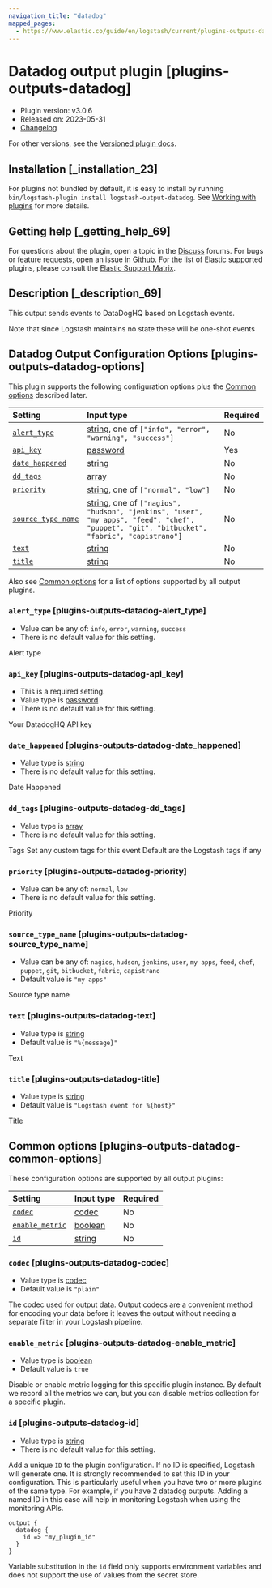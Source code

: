```yaml
---
navigation_title: "datadog"
mapped_pages:
  - https://www.elastic.co/guide/en/logstash/current/plugins-outputs-datadog.html
---
```


# Datadog output plugin [plugins-outputs-datadog]

* Plugin version: v3.0.6
* Released on: 2023-05-31
* [Changelog](https://github.com/logstash-plugins/logstash-output-datadog/blob/v3.0.6/CHANGELOG.md)

For other versions, see the [Versioned plugin docs](https://www.elastic.co/guide/en/logstash-versioned-plugins/current/output-datadog-index.html).

## Installation [_installation_23]

For plugins not bundled by default, it is easy to install by running `bin/logstash-plugin install logstash-output-datadog`. See [Working with plugins](https://www.elastic.co/guide/en/logstash/8.18/working-with-plugins.html) for more details.

## Getting help [_getting_help_69]

For questions about the plugin, open a topic in the [Discuss](http://discuss.elastic.co) forums. For bugs or feature requests, open an issue in [Github](https://github.com/logstash-plugins/logstash-output-datadog). For the list of Elastic supported plugins, please consult the [Elastic Support Matrix](https://www.elastic.co/support/matrix#logstash_plugins).

## Description [_description_69]

This output sends events to DataDogHQ based on Logstash events.

Note that since Logstash maintains no state these will be one-shot events

## Datadog Output Configuration Options [plugins-outputs-datadog-options]

This plugin supports the following configuration options plus the [Common options](plugins-outputs-datadog.md#plugins-outputs-datadog-common-options) described later.

| Setting | Input type | Required |
| :- | :- | :- |
| [`alert_type`](plugins-outputs-datadog.md#plugins-outputs-datadog-alert_type) | [string](value-types.md#string), one of `["info", "error", "warning", "success"]` | No |
| [`api_key`](plugins-outputs-datadog.md#plugins-outputs-datadog-api_key) | [password](value-types.md#password) | Yes |
| [`date_happened`](plugins-outputs-datadog.md#plugins-outputs-datadog-date_happened) | [string](value-types.md#string) | No |
| [`dd_tags`](plugins-outputs-datadog.md#plugins-outputs-datadog-dd_tags) | [array](value-types.md#array) | No |
| [`priority`](plugins-outputs-datadog.md#plugins-outputs-datadog-priority) | [string](value-types.md#string), one of `["normal", "low"]` | No |
| [`source_type_name`](plugins-outputs-datadog.md#plugins-outputs-datadog-source_type_name) | [string](value-types.md#string), one of `["nagios", "hudson", "jenkins", "user", "my apps", "feed", "chef", "puppet", "git", "bitbucket", "fabric", "capistrano"]` | No |
| [`text`](plugins-outputs-datadog.md#plugins-outputs-datadog-text) | [string](value-types.md#string) | No |
| [`title`](plugins-outputs-datadog.md#plugins-outputs-datadog-title) | [string](value-types.md#string) | No |

Also see [Common options](plugins-outputs-datadog.md#plugins-outputs-datadog-common-options) for a list of options supported by all output plugins.

### `alert_type` [plugins-outputs-datadog-alert_type]

* Value can be any of: `info`, `error`, `warning`, `success`
* There is no default value for this setting.

Alert type

### `api_key` [plugins-outputs-datadog-api_key]

* This is a required setting.
* Value type is [password](value-types.md#password)
* There is no default value for this setting.

Your DatadogHQ API key

### `date_happened` [plugins-outputs-datadog-date_happened]

* Value type is [string](value-types.md#string)
* There is no default value for this setting.

Date Happened

### `dd_tags` [plugins-outputs-datadog-dd_tags]

* Value type is [array](value-types.md#array)
* There is no default value for this setting.

Tags Set any custom tags for this event Default are the Logstash tags if any

### `priority` [plugins-outputs-datadog-priority]

* Value can be any of: `normal`, `low`
* There is no default value for this setting.

Priority

### `source_type_name` [plugins-outputs-datadog-source_type_name]

* Value can be any of: `nagios`, `hudson`, `jenkins`, `user`, `my apps`, `feed`, `chef`, `puppet`, `git`, `bitbucket`, `fabric`, `capistrano`
* Default value is `"my apps"`

Source type name

### `text` [plugins-outputs-datadog-text]

* Value type is [string](value-types.md#string)
* Default value is `"%{message}"`

Text

### `title` [plugins-outputs-datadog-title]

* Value type is [string](value-types.md#string)
* Default value is `"Logstash event for %{host}"`

Title

## Common options [plugins-outputs-datadog-common-options]

These configuration options are supported by all output plugins:

| Setting | Input type | Required |
| :- | :- | :- |
| [`codec`](plugins-outputs-datadog.md#plugins-outputs-datadog-codec) | [codec](value-types.md#codec) | No |
| [`enable_metric`](plugins-outputs-datadog.md#plugins-outputs-datadog-enable_metric) | [boolean](value-types.md#boolean) | No |
| [`id`](plugins-outputs-datadog.md#plugins-outputs-datadog-id) | [string](value-types.md#string) | No |

### `codec` [plugins-outputs-datadog-codec]

* Value type is [codec](value-types.md#codec)
* Default value is `"plain"`

The codec used for output data. Output codecs are a convenient method for encoding your data before it leaves the output without needing a separate filter in your Logstash pipeline.

### `enable_metric` [plugins-outputs-datadog-enable_metric]

* Value type is [boolean](value-types.md#boolean)
* Default value is `true`

Disable or enable metric logging for this specific plugin instance. By default we record all the metrics we can, but you can disable metrics collection for a specific plugin.

### `id` [plugins-outputs-datadog-id]

* Value type is [string](value-types.md#string)
* There is no default value for this setting.

Add a unique `ID` to the plugin configuration. If no ID is specified, Logstash will generate one. It is strongly recommended to set this ID in your configuration. This is particularly useful when you have two or more plugins of the same type. For example, if you have 2 datadog outputs. Adding a named ID in this case will help in monitoring Logstash when using the monitoring APIs.

```
output {
  datadog {
    id => "my_plugin_id"
  }
}
```

Variable substitution in the `id` field only supports environment variables and does not support the use of values from the secret store.
